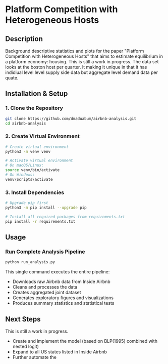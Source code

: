 # Platform Competition with Heterogeneous Hosts

## Description
Background descriptive statistics and plots for the paper "Platform Competition with Heterogeneous Hosts" that aims to estimate equilibrium in a platform economy: housing. This is still a work in progress. The data set looks at the boston host per quarter. It making it unique in that it has indidiual level level supply side data but aggregate level demand data per quate.  


## Installation & Setup
### 1. Clone the Repository

```bash
git clone https://github.com/dmaduabum/airbnb-analysis.git
cd airbnb-analysis
```
### 2. Create Virtual Environment

```bash
# Create virtual environment
python3 -m venv venv

# Activate virtual environment
# On macOS/Linux:
source venv/bin/activate
# On Windows:
venv\Scripts\activate
```
### 3. Install Dependencies

```bash
# Upgrade pip first
python3 -m pip install --upgrade pip

# Install all required packages from requirements.txt
pip install -r requirements.txt
```
## Usage
### Run Complete Analysis Pipeline
```bash
python run_analysis.py
```
This single command executes the entire pipeline:

- Downloads raw Airbnb data from Inside Airbnb
- Cleans and processes the data
- Creates aggregated joint dataset
- Generates exploratory figures and visualizations
- Produces summary statistics and statistical tests

## Next Steps
This is still a work in progress.
- Create and implement the model (based on BLP(1995) combined with nested logit)
- Expand to all US states listed in Inside Airbnb
- Further automate the 

